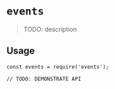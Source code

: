 # `events`

> TODO: description

## Usage

```
const events = require('events');

// TODO: DEMONSTRATE API
```
